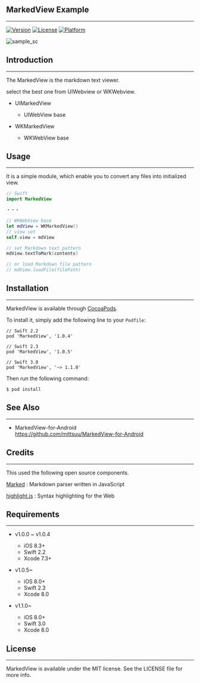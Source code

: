 ## MarkedView Example
---

[![Version](https://img.shields.io/cocoapods/v/MarkedView.svg?style=flat)](http://cocoadocs.org/docsets/MarkedView)
[![License](https://img.shields.io/cocoapods/l/MarkedView.svg?style=flat)](http://cocoadocs.org/docsets/MarkedView)
[![Platform](https://img.shields.io/cocoapods/p/MarkedView.svg?style=flat)](http://cocoadocs.org/docsets/MarkedView)


![sample_sc](http://tk2-212-15794.vs.sakura.ne.jp/sample/oss-imgs/marked-sample-img.png)


## Introduction
---


The MarkedView is the markdown text viewer.

select the best one from UIWebview or WKWebview.

* UIMarkedView
    * UIWebView base


* WKMarkedView
    * WKWebView base


## Usage
---


It is a simple module, which enable you to convert any files into initialized view.  


```swift
// Swift
import MarkedView

・・・

// WKWebView base
let mdView = WKMarkedView()
// view set
self.view = mdView

// set Markdown text pattern
mdView.textToMark(contents)

// or load Markdown file pattern
// mdView.loadFile(filePath)

```


## Installation
---

MarkedView is available through [CocoaPods](https://cocoapods.org/).

To install it, simply add the following line to your ``` Podfile ```:


```
// Swift 2.2
pod 'MarkedView', '1.0.4'

// Swift 2.3
pod 'MarkedView', '1.0.5'

// Swift 3.0
pod 'MarkedView', '~> 1.1.0'
```

Then run the following command:

```
$ pod install
```

## See Also
---

* MarkedView-for-Android  
https://github.com/mittsuu/MarkedView-for-Android


## Credits
---

This used the following open source components.

[Marked](https://github.com/chjj/marked) : Markdown parser written in JavaScript

[highlight.js](https://highlightjs.org/) : Syntax highlighting for the Web

## Requirements
---

 * v1.0.0 ~ v1.0.4
    * iOS   8.3+
    * Swift 2.2
    * Xcode 7.3+

 * v1.0.5~
    * iOS   8.0+
    * Swift 2.3
    * Xcode 8.0

* v1.1.0~
    * iOS   8.0+
    * Swift 3.0
    * Xcode 8.0


## License
---

MarkedView is available under the MIT license. See the LICENSE file for more info.
